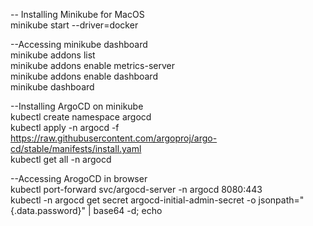 


-- Installing Minikube for MacOS  
minikube start --driver=docker

--Accessing minikube dashboard  
minikube addons list  
minikube addons enable metrics-server  
minikube addons enable dashboard  
minikube dashboard  

--Installing ArgoCD on minikube  
kubectl create namespace argocd  
kubectl apply -n argocd -f https://raw.githubusercontent.com/argoproj/argo-cd/stable/manifests/install.yaml  
kubectl get all -n argocd  

--Accessing ArogoCD in browser  
kubectl port-forward svc/argocd-server -n argocd 8080:443  
kubectl -n argocd get secret argocd-initial-admin-secret -o jsonpath="{.data.password}" | base64 -d; echo
